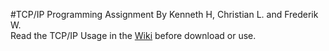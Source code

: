 #TCP/IP Programming Assignment
By Kenneth H, Christian L. and Frederik W.
<br>
Read the TCP/IP Usage in the [Wiki](https://github.com/KvasirSG/School-Assignments/wiki/Network-Case-3-TCP-IP-Usage) before download or use.
